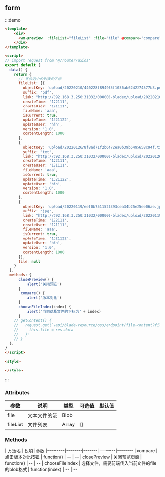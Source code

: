 ## form

:::demo

```html
<template>
    <div>
      <wm-preview  :fileList="fileList" :file="file" @compare="compare" @closePreview="closePreview" @chooseFileIndex="chooseFileIndex"></wm-preview>
    </div>
</template>      

<script>
// import request from '@/router/axios'
export default {
  data() {
    return {
      // 当前选中的列表的下标
      fileList: [{
        objectKey: 'upload/20220210/440228f894965f1036ab6242274577b3.pdf',
        suffix: 'pdf',
        link: "http://192.168.3.250:31032/000000-bladex/upload/20220210/440228f894965f1036ab6242274577b3.pdf",
        createTime: '122111',
        createUser: '121111',
        fileName: 'aaa',
        isCurrent: true,
        updateTime: '1321122',
        updateUser: 'hhh',
        version: '1.0',
        contentLength: 1000
      },
      {
        objectKey: 'upload/20220126/8f8ad71f2b6f72ea0b39b5495658c94f.txt',
        suffix: "txt",
        link: "http://192.168.3.250:31032/000000-bladex/upload/20220126/8f8ad71f2b6f72ea0b39b5495658c94f.txt",
        createTime: '122111',
        createUser: '121111',
        fileName: 'aaa',
        isCurrent: true,
        updateTime: '1321122',
        updateUser: 'hhh',
        version: '1.0',
        contentLength: 1000
      },
      {
        objectKey: 'upload/20220119/eef0b7511520393cea34b25e25ee06ae.jpg',
        suffix: "jpg",
        link: "http://192.168.3.250:31032/000000-bladex/upload/20220119/47ffd3b278c4cf59dc4ff3da480d07a5.png",
        createTime: '122111',
        createUser: '121111',
        fileName: 'aaa',
        isCurrent: true,
        updateTime: '1321122',
        updateUser: 'hhh',
        version: '1.0',
        contentLength: 1000
      }],
      file: null
    }
  },
  methods: {
      closePreview() {
          alert('关闭预览')
      }
       compare() {
          alert('版本对比')
      }
      chooseFileIndex(index) {
          alert('当前选择文件的下标为' + index)
      }
    // getContent() {
    //   request.get(`/api/blade-resource/oss/endpoint/file-content?fileName=${ fileName }`, { responseType: 'blob' }).then(res => {
    //     this.file = res.data
    //   })
    // }
  },
}
</script>

<style>

</style>

```

:::

### Attributes

| 参数 | 说明 | 类型 | 可选值 | 默认值
|---------|--------|-------| --------|--------
| file | 文本文件的流 | Blob | 
| fileList | 文件列表 | Array | []

### Methods

| 方法名 | 说明 |参数
|---------|--------|-------| --------|--------
| compare | 点击版本对比按钮  | function() | -- | --
| closePreview | 关闭预览页面  | function() | -- | --
| chooseFileIndex | 选择文件，需要前端传入当前文件的file的blob格式  | function(index) | -- | --
